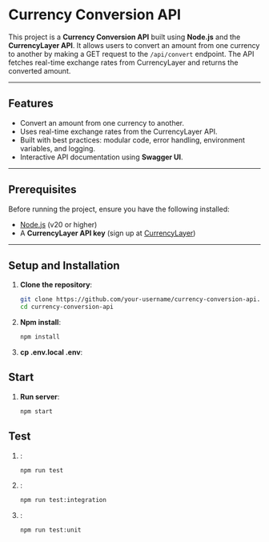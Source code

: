 # Currency Conversion API

This project is a **Currency Conversion API** built using **Node.js** and the **CurrencyLayer API**. It allows users to convert an amount from one currency to another by making a GET request to the `/api/convert` endpoint. The API fetches real-time exchange rates from CurrencyLayer and returns the converted amount.

---

## Features
- Convert an amount from one currency to another.
- Uses real-time exchange rates from the CurrencyLayer API.
- Built with best practices: modular code, error handling, environment variables, and logging.
- Interactive API documentation using **Swagger UI**.

---

## Prerequisites
Before running the project, ensure you have the following installed:
- [Node.js](https://nodejs.org/) (v20 or higher)
- A **CurrencyLayer API key** (sign up at [CurrencyLayer](https://currencylayer.com))

---

## Setup and Installation
1. **Clone the repository**:
   ```bash
   git clone https://github.com/your-username/currency-conversion-api.git
   cd currency-conversion-api
2. **Npm install**:
   ```bash
   npm install
3. **cp .env.local .env**:

## Start
1. **Run server**:
   ```bash
   npm start
## Test
1. :
   ```bash
   npm run test
2. :
   ```bash
   npm run test:integration
3. :
   ```bash
   npm run test:unit